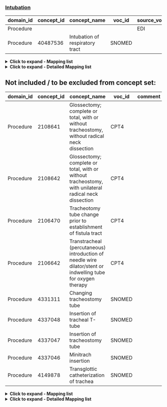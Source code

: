 ### [Intubation](https://github.com/OHDSI/Covid-19/blob/vocabularies_for_phenotypes/Vocabulary/sql/phenotypes/Intubation.sql)

|domain_id|concept_id|concept_name|voc_id|source_voc_id|source_code
|---|---|---|---|---|---|
|Procedure|   |   |   |EDI|M5859;M0859|
Procedure|40487536|Intubation of respiratory tract|SNOMED

<details><summary><strong>Click to expand - Mapping list</strong></summary>
<p>

|domain_id|concept_id|concept_name|voc_id|source_voc_id|source_code
|---|---|---|---|---|---|
Procedure|2007912|Other intubation of respiratory tract|ICD9Proc|ICD9ProcCN|96.05; 96.0500; 96.0501; 96.0502
Procedure|4331311|Changing tracheostomy tube|SNOMED|ICD9Proc|97.23
Procedure|4331311|Changing tracheostomy tube|SNOMED|ICD9ProcCN|97.23; 97.2300; 97.2301
Procedure|4331311|Changing tracheostomy tube|SNOMED|OPCS4|E42.6
Procedure|4331311|Changing tracheostomy tube|SNOMED|Read|7443500; 7443511
Procedure|4082243|Emergency laryngeal intubation|SNOMED|Read|8712.00
Procedure|4058031|Endotracheal intubation, emergency procedure|SNOMED|CIEL|161935
Procedure|4013354|Insertion of endotracheal tube|SNOMED|ICD9Proc|96.04
Procedure|4013354|Insertion of endotracheal tube|SNOMED|ICD9ProcCN|96.04; 96.0400
Procedure|4013354|Insertion of endotracheal tube|SNOMED|OPCS4|X56; X56.2; X56.9
Procedure|4013354|Insertion of endotracheal tube|SNOMED|OXMIS|L9050I
Procedure|4013354|Insertion of endotracheal tube|SNOMED|Read|7L1R.00; 7L1R100; 7L1Ry00; 7L1Rz00; 871..00; 8711.00; 871Z.00
Procedure|4337047|Insertion of tracheostomy tube|SNOMED|Read|7443211
Procedure|4056812|Laryngeal intubation for inhalation|SNOMED|Read|8763.00
Procedure|4337046|Minitrach insertion|SNOMED|Read|7443A00
Procedure|4337616|Nasotracheal intubation|SNOMED|OPCS4|X56.1
Procedure|4337616|Nasotracheal intubation|SNOMED|Read|7L1R000
Procedure|4303945|Tracheal intubation through a laryngeal mask airway|SNOMED|OPCS4|X56.3
Procedure|4303945|Tracheal intubation through a laryngeal mask airway|SNOMED|Read|7L1R200


</p>
</details>

<details><summary><strong>Click to expand - Detailed Mapping list</strong></summary>
<p>

|source_code_description|source_code|source_voc_id|concept_id|concept_name|concept_code|concept_class_id|domain_id|voc_id
|---|---|---|---|---|---|---|---|---|
Unspecified intubation of trachea|X56.9|OPCS4|4013354|Insertion of endotracheal tube|112798008|Procedure|Procedure|SNOMED
Unplanned intubation for respiratory/cardiac failure|161935|CIEL|4058031|Endotracheal intubation, emergency procedure|16883004|Procedure|Procedure|SNOMED
Tracheal tube replacement (machine translation)|97.2301|ICD9ProcCN|4331311|Changing tracheostomy tube|2267008|Procedure|Procedure|SNOMED
Tracheal intubation using laryngeal mask airway|X56.3|OPCS4|4303945|Tracheal intubation through a laryngeal mask airway|418613003|Procedure|Procedure|SNOMED
Tracheal intubation using laryngeal mask airway|7L1R200|Read|4303945|Tracheal intubation through a laryngeal mask airway|418613003|Procedure|Procedure|SNOMED
Replacement of tracheostomy tube|E42.6|OPCS4|4331311|Changing tracheostomy tube|2267008|Procedure|Procedure|SNOMED
Replacement of tracheostomy tube|97.23|ICD9Proc|4331311|Changing tracheostomy tube|2267008|Procedure|Procedure|SNOMED
Replacement of tracheostomy tube|97.23|ICD9ProcCN|4331311|Changing tracheostomy tube|2267008|Procedure|Procedure|SNOMED
Replacement of tracheostomy tube|97.2300|ICD9ProcCN|4331311|Changing tracheostomy tube|2267008|Procedure|Procedure|SNOMED
Replacement of tracheostomy tube|7443500|Read|4331311|Changing tracheostomy tube|2267008|Procedure|Procedure|SNOMED
Placement of tracheostomy tube|7443211|Read|4337047|Insertion of tracheostomy tube|232685002|Procedure|Procedure|SNOMED
Other specified intubation of trachea|7L1Ry00|Read|4013354|Insertion of endotracheal tube|112798008|Procedure|Procedure|SNOMED
Other intubation of respiratory tract|96.05|ICD9ProcCN|2007912|Other intubation of respiratory tract|96.05|4-dig billing code|Procedure|ICD9Proc
Other intubation of respiratory tract|96.0500|ICD9ProcCN|2007912|Other intubation of respiratory tract|96.05|4-dig billing code|Procedure|ICD9Proc
Nasotracheal intubation|X56.1|OPCS4|4337616|Nasotracheal intubation|232679009|Procedure|Procedure|SNOMED
Nasotracheal intubation|7L1R000|Read|4337616|Nasotracheal intubation|232679009|Procedure|Procedure|SNOMED
Main bronchus stenting (machine translation)|96.0502|ICD9ProcCN|2007912|Other intubation of respiratory tract|96.05|4-dig billing code|Procedure|ICD9Proc
Laryngeal intubation inhalat.|8763.00|Read|4056812|Laryngeal intubation for inhalation|182709001|Procedure|Procedure|SNOMED
Intubation of trachea|X56|OPCS4|4013354|Insertion of endotracheal tube|112798008|Procedure|Procedure|SNOMED
Intubation of trachea|7L1R.00|Read|4013354|Insertion of endotracheal tube|112798008|Procedure|Procedure|SNOMED
Intubation of trachea NOS|7L1Rz00|Read|4013354|Insertion of endotracheal tube|112798008|Procedure|Procedure|SNOMED
Insertion of mini tracheostomy|7443A00|Read|4337046|Minitrach insertion|232684003|Procedure|Procedure|SNOMED
Insertion of endotracheal tube|96.04|ICD9Proc|4013354|Insertion of endotracheal tube|112798008|Procedure|Procedure|SNOMED
Insertion of endotracheal tube|96.04|ICD9ProcCN|4013354|Insertion of endotracheal tube|112798008|Procedure|Procedure|SNOMED
Insertion of endotracheal tube|96.0400|ICD9ProcCN|4013354|Insertion of endotracheal tube|112798008|Procedure|Procedure|SNOMED
INTUBATION (ENDOTRACHEAL)|L9050I|OXMIS|4013354|Insertion of endotracheal tube|112798008|Procedure|Procedure|SNOMED
Endotracheal tube insertion|8711.00|Read|4013354|Insertion of endotracheal tube|112798008|Procedure|Procedure|SNOMED
Endotracheal intubation|X56.2|OPCS4|4013354|Insertion of endotracheal tube|112798008|Procedure|Procedure|SNOMED
Endotracheal intubation|871..00|Read|4013354|Insertion of endotracheal tube|112798008|Procedure|Procedure|SNOMED
Endotracheal intubation|7L1R100|Read|4013354|Insertion of endotracheal tube|112798008|Procedure|Procedure|SNOMED
Endotracheal intubation NOS|871Z.00|Read|4013354|Insertion of endotracheal tube|112798008|Procedure|Procedure|SNOMED
Emergency laryngeal intubation|8712.00|Read|4082243|Emergency laryngeal intubation|182682004|Procedure|Procedure|SNOMED
Change of tracheostomy tube|7443511|Read|4331311|Changing tracheostomy tube|2267008|Procedure|Procedure|SNOMED
Bronchial stenting (machine translation)|96.0501|ICD9ProcCN|2007912|Other intubation of respiratory tract|96.05|4-dig billing code|Procedure|ICD9Proc

</p>
</details>


## Not included / to be excluded from concept set:

|domain_id|concept_id|concept_name|voc_id|comment
|---|---|---|---|---|
Procedure|2108641|Glossectomy; complete or total, with or without tracheostomy, without radical neck dissection|CPT4
Procedure|2108642|Glossectomy; complete or total, with or without tracheostomy, with unilateral radical neck dissection|CPT4
Procedure|2106470|Tracheotomy tube change prior to establishment of fistula tract|CPT4
Procedure|2106642|Transtracheal (percutaneous) introduction of needle wire dilator/stent or indwelling tube for oxygen therapy|CPT4
Procedure|4331311|Changing tracheostomy tube|SNOMED
Procedure|4337048|Insertion of tracheal T-tube|SNOMED
Procedure|4337047|Insertion of tracheostomy tube|SNOMED
Procedure|4337046|Minitrach insertion|SNOMED
Procedure|4149878|Transglottic catheterization of trachea|SNOMED

<details><summary><strong>Click to expand - Mapping list</strong></summary>
<p>

|domain_id|concept_id|concept_name|voc_id|source_voc_id|source_code
|---|---|---|---|---|---|
Procedure|2108641|Glossectomy; complete or total, with or without tracheostomy, without radical neck dissection|CPT4
Procedure|2108642|Glossectomy; complete or total, with or without tracheostomy, with unilateral radical neck dissection|CPT4
Procedure|2106470|Tracheotomy tube change prior to establishment of fistula tract|CPT4
Procedure|2106642|Transtracheal (percutaneous) introduction of needle wire dilator/stent or indwelling tube for oxygen therapy|CPT4
Procedure|4331311|Changing tracheostomy tube|SNOMED
Procedure|4337048|Insertion of tracheal T-tube|SNOMED
Procedure|4337047|Insertion of tracheostomy tube|SNOMED
Procedure|4337046|Minitrach insertion|SNOMED
Procedure|4149878|Transglottic catheterization of trachea|SNOMED



</p>
</details>

<details><summary><strong>Click to expand - Detailed Mapping list</strong></summary>
<p>

|source_code_description|source_code|source_voc_id|concept_id|concept_name|concept_code|concept_class_id|domain_id|voc_id
|---|---|---|---|---|---|---|---|---|
Placement of tracheostomy tube|7443211|Read|4337047|Insertion of tracheostomy tube|232685002|Procedure|Procedure|SNOMED
Replacement of tracheostomy tube|7443500|Read|4331311|Changing tracheostomy tube|2267008|Procedure|Procedure|SNOMED
Change of tracheostomy tube|7443511|Read|4331311|Changing tracheostomy tube|2267008|Procedure|Procedure|SNOMED
Insertion of mini tracheostomy|7443A00|Read|4337046|Minitrach insertion|232684003|Procedure|Procedure|SNOMED
Replacement of tracheostomy tube|97.23|ICD9Proc|4331311|Changing tracheostomy tube|2267008|Procedure|Procedure|SNOMED
Replacement of tracheostomy tube|97.23|ICD9ProcCN|4331311|Changing tracheostomy tube|2267008|Procedure|Procedure|SNOMED
Replacement of tracheostomy tube|97.2300|ICD9ProcCN|4331311|Changing tracheostomy tube|2267008|Procedure|Procedure|SNOMED
Tracheal tube replacement (machine translation)|97.2301|ICD9ProcCN|4331311|Changing tracheostomy tube|2267008|Procedure|Procedure|SNOMED
Replacement of tracheostomy tube|E42.6|OPCS4|4331311|Changing tracheostomy tube|2267008|Procedure|Procedure|SNOMED


</p>
</details>